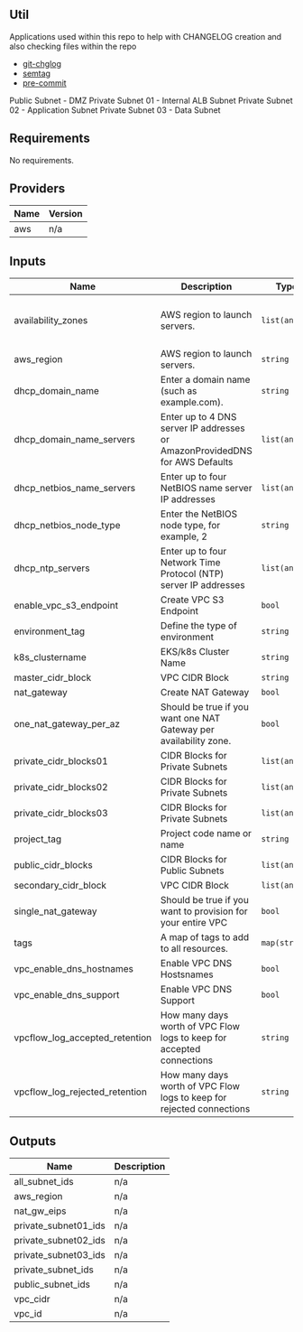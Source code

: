## Util
Applications used within this repo to help with CHANGELOG creation and also checking files within the repo

- [git-chglog](https://github.com/git-chglog/git-chglog)
- [semtag](https://github.com/pnikosis/semtag)
- [pre-commit](https://pre-commit.com/)

Public Subnet - DMZ
Private Subnet 01 - Internal ALB Subnet
Private Subnet 02 - Application Subnet
Private Subnet 03 - Data Subnet

<!-- BEGINNING OF PRE-COMMIT-TERRAFORM DOCS HOOK -->
## Requirements

No requirements.

## Providers

| Name | Version |
|------|---------|
| aws | n/a |

## Inputs

| Name | Description | Type | Default | Required |
|------|-------------|------|---------|:--------:|
| availability\_zones | AWS region to launch servers. | `list(any)` | <pre>[<br>  "eu-west-1a",<br>  "eu-west-1b"<br>]</pre> | no |
| aws\_region | AWS region to launch servers. | `string` | `"eu-west-1"` | no |
| dhcp\_domain\_name | Enter a domain name (such as example.com). | `string` | `""` | no |
| dhcp\_domain\_name\_servers | Enter up to 4 DNS server IP addresses or AmazonProvidedDNS for AWS Defaults | `list(any)` | <pre>[<br>  "AmazonProvidedDNS"<br>]</pre> | no |
| dhcp\_netbios\_name\_servers | Enter up to four NetBIOS name server IP addresses | `list(any)` | `[]` | no |
| dhcp\_netbios\_node\_type | Enter the NetBIOS node type, for example, 2 | `string` | `""` | no |
| dhcp\_ntp\_servers | Enter up to four Network Time Protocol (NTP) server IP addresses | `list(any)` | `[]` | no |
| enable\_vpc\_s3\_endpoint | Create VPC S3 Endpoint | `bool` | `false` | no |
| environment\_tag | Define the type of environment | `string` | `""` | no |
| k8s\_clustername | EKS/k8s Cluster Name | `string` | `null` | no |
| master\_cidr\_block | VPC CIDR Block | `string` | `""` | no |
| nat\_gateway | Create NAT Gateway | `bool` | `false` | no |
| one\_nat\_gateway\_per\_az | Should be true if you want one NAT Gateway per availability zone. | `bool` | `true` | no |
| private\_cidr\_blocks01 | CIDR Blocks for Private Subnets | `list(any)` | `[]` | no |
| private\_cidr\_blocks02 | CIDR Blocks for Private Subnets | `list(any)` | `[]` | no |
| private\_cidr\_blocks03 | CIDR Blocks for Private Subnets | `list(any)` | `[]` | no |
| project\_tag | Project code name or name | `string` | `""` | no |
| public\_cidr\_blocks | CIDR Blocks for Public Subnets | `list(any)` | `[]` | no |
| secondary\_cidr\_block | VPC CIDR Block | `list(any)` | `[]` | no |
| single\_nat\_gateway | Should be true if you want to provision for your entire VPC | `bool` | `false` | no |
| tags | A map of tags to add to all resources. | `map(string)` | `{}` | no |
| vpc\_enable\_dns\_hostnames | Enable VPC DNS Hostsnames | `bool` | `true` | no |
| vpc\_enable\_dns\_support | Enable VPC DNS Support | `bool` | `true` | no |
| vpcflow\_log\_accepted\_retention | How many days worth of VPC Flow logs to keep for accepted connections | `string` | `"14"` | no |
| vpcflow\_log\_rejected\_retention | How many days worth of VPC Flow logs to keep for rejected connections | `string` | `"14"` | no |

## Outputs

| Name | Description |
|------|-------------|
| all\_subnet\_ids | n/a |
| aws\_region | n/a |
| nat\_gw\_eips | n/a |
| private\_subnet01\_ids | n/a |
| private\_subnet02\_ids | n/a |
| private\_subnet03\_ids | n/a |
| private\_subnet\_ids | n/a |
| public\_subnet\_ids | n/a |
| vpc\_cidr | n/a |
| vpc\_id | n/a |

<!-- END OF PRE-COMMIT-TERRAFORM DOCS HOOK -->
